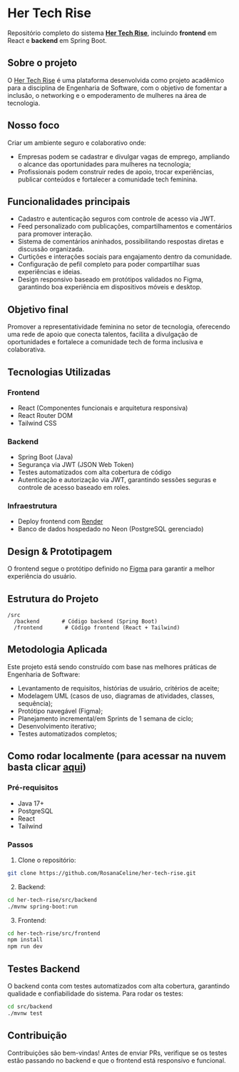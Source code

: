 # Her Tech Rise 

Repositório completo do sistema [**Her Tech Rise**](https://her-tech-rise.onrender.com), incluindo **frontend** em React e **backend** em Spring Boot.

## Sobre o projeto
O [Her Tech Rise](https://her-tech-rise.onrender.com) é uma plataforma desenvolvida como projeto acadêmico para a disciplina de Engenharia de Software, com o objetivo de fomentar a inclusão, o networking e o empoderamento de mulheres na área de tecnologia.

## Nosso foco
Criar um ambiente seguro e colaborativo onde:
- Empresas podem se cadastrar e divulgar vagas de emprego, ampliando o alcance das oportunidades para mulheres na tecnologia;
- Profissionais podem construir redes de apoio, trocar experiências, publicar conteúdos e fortalecer a comunidade tech feminina.

## Funcionalidades principais

- Cadastro e autenticação seguros com controle de acesso via JWT.
- Feed personalizado com publicações, compartilhamentos e comentários para promover interação.
- Sistema de comentários aninhados, possibilitando respostas diretas e discussão organizada.
- Curtições e interações sociais para engajamento dentro da comunidade.
- Configuração de pefil completo para poder compartilhar suas experiências e ideias.
- Design responsivo baseado em protótipos validados no Figma, garantindo boa experiência em dispositivos móveis e desktop.

## Objetivo final

Promover a representatividade feminina no setor de tecnologia, oferecendo uma rede de apoio que conecta talentos, facilita a divulgação de oportunidades e fortalece a comunidade tech de forma inclusiva e colaborativa.

## Tecnologias Utilizadas

### Frontend

* React (Componentes funcionais e arquitetura responsiva)
* React Router DOM
* Tailwind CSS

### Backend

* Spring Boot (Java)
* Segurança via JWT (JSON Web Token)
* Testes automatizados com alta cobertura de código
* Autenticação e autorização via JWT, garantindo sessões seguras e controle de acesso baseado em roles.

### Infraestrutura

* Deploy frontend com [Render](https://her-tech-rise.onrender.com)
* Banco de dados hospedado no Neon (PostgreSQL gerenciado)

## Design & Prototipagem

O frontend segue o protótipo definido no [Figma](https://www.figma.com/design/irB4b6jVhhuOIBOMXyxxrX/ES-HerTechRise-Prototipa%C3%A7%C3%A3o?node-id=1-11&t=RhR1GeOBXv4F9vxX-1) para garantir a melhor experiência do usuário.

## Estrutura do Projeto

```
/src
  /backend       # Código backend (Spring Boot)
  /frontend       # Código frontend (React + Tailwind)
```

## Metodologia Aplicada

Este projeto está sendo construído com base nas melhores práticas de Engenharia de Software:

* Levantamento de requisitos, histórias de usuário, critérios de aceite;
* Modelagem UML (casos de uso, diagramas de atividades, classes, sequência);
* Protótipo navegável (Figma);
* Planejamento incremental/em Sprints de 1 semana de ciclo;
* Desenvolvimento iterativo;
* Testes automatizados completos;

## Como rodar localmente (para acessar na nuvem basta clicar [aqui](https://her-tech-rise.onrender.com))

### Pré-requisitos

* Java 17+
* PostgreSQL 
* React
* Tailwind

### Passos

1. Clone o repositório:

```bash
git clone https://github.com/RosanaCeline/her-tech-rise.git
```

2. Backend:

```bash
cd her-tech-rise/src/backend
./mvnw spring-boot:run
```

3. Frontend:

```bash
cd her-tech-rise/src/frontend
npm install
npm run dev
```

## Testes Backend

O backend conta com testes automatizados com alta cobertura, garantindo qualidade e confiabilidade do sistema. Para rodar os testes:

```bash
cd src/backend
./mvnw test
```

## Contribuição

Contribuições são bem-vindas! Antes de enviar PRs, verifique se os testes estão passando no backend e que o frontend está responsivo e funcional.